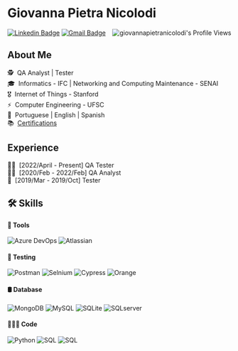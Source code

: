 # Giovanna Pietra Nicolodi

<img align="right" src="https://komarev.com/ghpvc/?username=giovannapietranicolodi" alt="giovannapietranicolodi's Profile Views" />

[![Linkedin Badge](https://img.shields.io/badge/LinkedIn-giovannapietranicolodi-blue?style=flat-square&logo=Linkedin&logoColor=white&link=https://www.linkedin.com/in/giovannapietranicolodi/)](https://www.linkedin.com/in/giovannapietranicolodi/) 
[![Gmail Badge](https://img.shields.io/badge/-giovannapietranicolodi.me@gmail.com-c14438?style=flat-square&logo=Gmail&logoColor=white&link=mailto:giovannapietranicolodi.me@gmail.com)](mailto:giovannapietranicolodi@gmail.com)
<!--![Giovanna Pietra Nicolodi's github stats](https://github-readme-stats.vercel.app/api?username=giovannapietranicolodi&show_icons=true&theme=tokyonight)-->

## About Me

🕵️ &nbsp;QA Analyst  |  Tester  
🎓 &nbsp;Informatics - IFC  |  Networking and Computing Maintenance - SENAI  
🎖️ &nbsp;Internet of Things - Stanford  
⚡ &nbsp;Computer Engineering - UFSC  
💬 &nbsp;Portuguese  |  English  |  Spanish  
📚 &nbsp;[Certifications](https://ufscbr-my.sharepoint.com/:f:/g/personal/g_pietra_nicolodi_ufsc_br/Ep5sey19a7FDoJ8-gnpyR2cBlYsHCasvReKiga3eBY3FUw?e=saFp5R)


## Experience

🕵🏻 &nbsp;[2022/April - Present] QA Tester   
🕵🏻 &nbsp;[2020/Feb - 2022/Feb] QA Analyst   
🧪 &nbsp;[2019/Mar - 2019/Oct] Tester  

## 🛠️ Skills

#### :wrench: Tools 
![Azure DevOps](https://img.shields.io/badge/Azure_DevOps-0078D7?style=for-the-badge&logo=azure-devops&logoColor=white)
![Atlassian](https://img.shields.io/badge/Atlassian-2a52bf?style=for-the-badge&logo=atlassin-devops&logoColor=white)

#### 🧪 Testing

![Postman](https://img.shields.io/badge/Postman-ed441a?style=for-the-badge&logo=postman&logoColor=white)
![Selnium](https://img.shields.io/badge/Selenium-30a31c7?style=for-the-badge&logo=selenium-devops&logoColor=white)
![Cypress](https://img.shields.io/badge/Cypress-2abf75?style=for-the-badge&logo=cypress-devops&logoColor=white)
![Orange](https://img.shields.io/badge/Orange-e34519?style=for-the-badge&logo=orange-devops&logoColor=white)

#### 🛢 Database

![MongoDB](https://img.shields.io/badge/MongoDB-4EA94B?style=for-the-badge&logo=mongodb&logoColor=white)
![MySQL](https://img.shields.io/badge/MySQL-005C84?style=for-the-badge&logo=mysql&logoColor=white)
![SQLite](https://img.shields.io/badge/SQLite-07405E?style=for-the-badge&logo=sqlite&logoColor=white)
![SQLserver](https://img.shields.io/badge/Microsoft_SQL_Server-CC2927?style=for-the-badge&logo=microsoft-sql-server&logoColor=white)

#### 👨🏻‍💻 Code

![Python](https://img.shields.io/badge/Python-14354C?style=for-the-badge&logo=python&logoColor=white)
![SQL](https://img.shields.io/badge/SQL-2abfb5?style=for-the-badge&logo=sql&logoColor=white)
![SQL](https://badgen.net/badge/sql/?icon=[sql])
